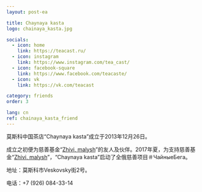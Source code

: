 ```yaml
---
layout: post-ea

title: Chaynaya kasta
logo: chainaya_kasta.jpg

socials:
  - icon: home
    link: https://teacast.ru/
  - icon: instagram
    link: https://www.instagram.com/tea_cast/
  - icon: facebook-square
    link: https://www.facebook.com/teacaste/
  - icon: vk
    link: https://vk.com/teacast

category: friends
order: 3

lang: cn
ref: chainaya_kasta_friend
---
```


莫斯科中国茶店“Chaynaya kasta”成立于2013年12月26日。

成立之初便为慈善基金“<a href="https://fondzhivimalysh.ru/" target="_blank">Zhivi, malysh</a>”的友人及伙伴。2017年夏，为支持慈善基金“<a href="https://fondzhivimalysh.ru/" target="_blank">Zhivi, malysh</a>”，“Chaynaya kasta”启动了全俄慈善项目＃ЧайныеБега。

地址：莫斯科市Veskovsky街2号。

电话：+7 (926) 084-33-14

